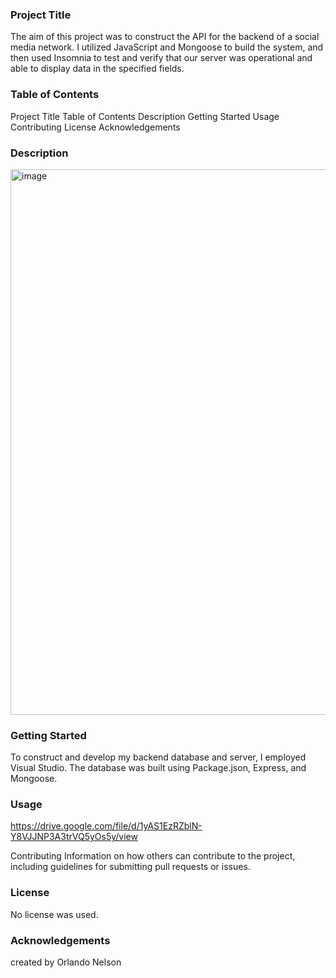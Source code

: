  ### Project Title
The aim of this project was to construct the API for the backend of a social media network. I utilized JavaScript and Mongoose to build the system, and then used Insomnia to test and verify that our server was operational and able to display data in the specified fields.

### Table of Contents
Project Title
Table of Contents
Description
Getting Started
Usage
Contributing
License
Acknowledgements
 ### Description
<img width="873" alt="image" src="https://user-images.githubusercontent.com/113787078/229329606-1bfaed56-3157-4ccf-8ce1-338062ae9235.png">


### Getting Started
To construct and develop my backend database and server, I employed Visual Studio. The database was built using Package.json, Express, and Mongoose.

### Usage
https://drive.google.com/file/d/1yAS1EzRZblN-Y8VJJNP3A3trVQ5yOs5y/view


Contributing
Information on how others can contribute to the project, including guidelines for submitting pull requests or issues.

### License
No license was used. 

### Acknowledgements
created by Orlando Nelson
